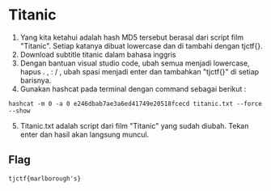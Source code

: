 # Titanic

1. Yang kita ketahui adalah hash MD5 tersebut berasal dari script film "Titanic". Setiap katanya dibuat lowercase dan di tambahi dengan tjctf{}.
2. Download subtitle titanic dalam bahasa inggris
3. Dengan bantuan visual studio code, ubah semua menjadi lowercase, hapus . , : / , ubah spasi menjadi enter dan tambahkan "tjctf{}" di setiap barisnya.
4. Gunakan hashcat pada terminal dengan command sebagai berikut :
```
hashcat -m 0 -a 0 e246dbab7ae3a6ed41749e20518fcecd titanic.txt --force --show
```
5. Titanic.txt adalah script dari film "Titanic" yang sudah diubah. Tekan enter dan hasil akan langsung muncul.

## Flag
```
tjctf{marlborough's}
```